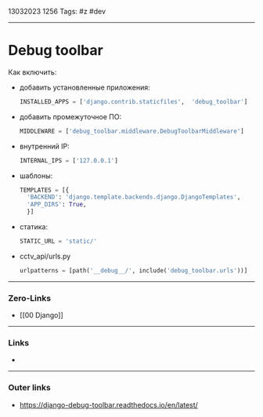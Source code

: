 13032023 1256
Tags: #z #dev

---
# Debug toolbar

Как включить:
- добавить установленные приложения:
  ```python
  INSTALLED_APPS = ['django.contrib.staticfiles',  'debug_toolbar']
  ```
- добавить промежуточное ПО:
  ```python
  MIDDLEWARE = ['debug_toolbar.middleware.DebugToolbarMiddleware']
  ```
- внутренний IP:
  ```python
  INTERNAL_IPS = ['127.0.0.1']
  ```
- шаблоны:
  ```python
  TEMPLATES = [{
	'BACKEND': 'django.template.backends.django.DjangoTemplates',  
	'APP_DIRS': True,  
	}]
  ```
- статика:
  ```python
  STATIC_URL = 'static/'
  ```
- cctv_api/urls.py
  ```python
  urlpatterns = [path('__debug__/', include('debug_toolbar.urls'))]
  ```

---
### Zero-Links
- [[00 Django]]

---
### Links
- 

---
### Outer links
- https://django-debug-toolbar.readthedocs.io/en/latest/